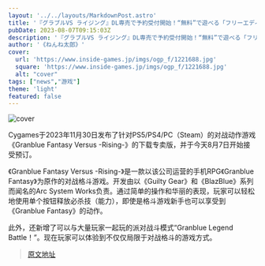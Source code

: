 ```yaml
---
layout: '../../layouts/MarkdownPost.astro'
title: '『グラブルVS ライジング』DL専売で予約受付開始！“無料”で遊べる「フリーエディション」にも注目'
pubDate: 2023-08-07T09:15:03Z
description: '『グラブルVS ライジング』DL専売で予約受付開始！“無料”で遊べる「フリーエディション」にも注目'
author: '《ねんね太郎》'
cover:
  url: 'https://www.inside-games.jp/imgs/ogp_f/1221688.jpg'
  square: 'https://www.inside-games.jp/imgs/ogp_f/1221688.jpg'
  alt: "cover"
tags: ["news","游戏"]
theme: 'light'
featured: false
---
```


![cover](https://www.inside-games.jp/imgs/ogp_f/1221688.jpg)

Cygames于2023年11月30日发布了针对PS5/PS4/PC（Steam）的对战动作游戏《Granblue Fantasy Versus -Rising-》的下载专卖版，并于今天8月7日开始接受预订。

《Granblue Fantasy Versus -Rising-》是一款以该公司运营的手机RPG《Granblue Fantasy》为原作的对战格斗游戏。开发由以《Guilty Gear》和《BlazBlue》系列而闻名的Arc System Works负责。通过简单的操作和华丽的表现，玩家可以轻松地使用单个按钮释放必杀技（能力），即使是格斗游戏新手也可以享受到《Granblue Fantasy》的动作。

此外，还新增了可以与大量玩家一起玩的派对战斗模式“Granblue Legend Battle！”。现在玩家可以体验到不仅仅局限于对战格斗的游戏方式。

>[原文地址](https://www.inside-games.jp/article/2023/08/07/147691.html)  